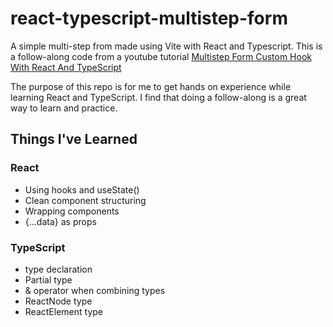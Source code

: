# react-typescript-multistep-form

A simple multi-step from made using Vite with React and Typescript. This is a follow-along code from a youtube tutorial [Multistep Form Custom Hook With React And TypeScript](https://www.youtube.com/watch?v=uDCBSnWkuH0)

The purpose of this repo is for me to get hands on experience while learning React and TypeScript. I find that doing a follow-along is a great way to learn and practice.

## Things I've Learned
### React
* Using hooks and useState()
* Clean component structuring
* Wrapping components
* {...data} as props

### TypeScript
* type declaration
* Partial type
* & operator when combining types
* ReactNode type
* ReactElement type



